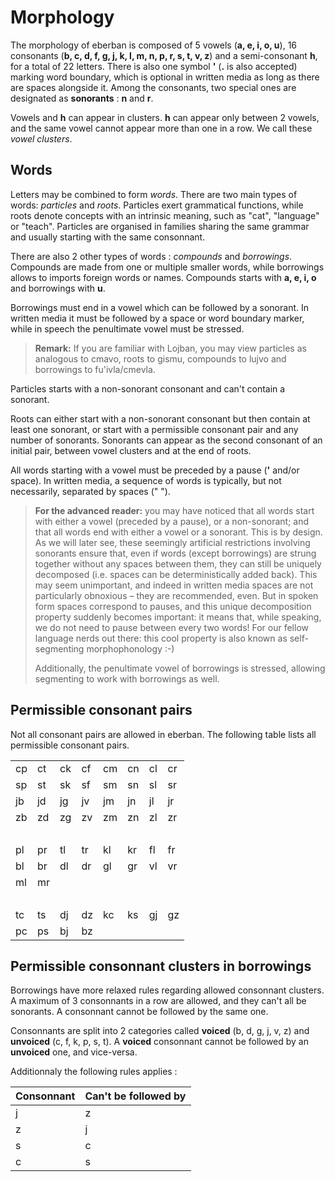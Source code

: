 # Morphology

The morphology of eberban is composed of 5 vowels (**a, e, i, o, u**), 16
consonants (**b, c, d, f, g, j, k, l, m, n, p, r, s, t, v, z**) and a
semi-consonant **h**, for a total of 22 letters. There is also one symbol **'**
(**.** is also accepted) marking word boundary, which is optional in written
media as long as there are spaces alongside it. Among the consonants, two
special ones are designated as **sonorants** : **n** and **r**.

Vowels and **h** can appear in clusters. **h** can appear only between 2 vowels,
and the same vowel cannot appear more than one in a row. We call these *vowel
clusters*.

## Words

Letters may be combined to form *words*. There are two main types of words:
*particles* and *roots*. Particles exert grammatical functions, while roots
denote concepts with an intrinsic meaning, such as "cat", "language" or "teach".
Particles are organised in families sharing the same grammar and usually
starting with the same consonnant.


There are also 2 other types of words : *compounds* and *borrowings*. Compounds
are made from one or multiple smaller words, while borrowings allows to imports
foreign words or names. Compounds starts with **a, e, i, o** and borrowings with
**u**.

Borrowings must end in a vowel which can be followed by a sonorant. In written
media it must be followed by a space or word boundary marker, while in speech
the penultimate vowel must be stressed.

> **Remark:** If you are familiar with Lojban, you may view particles as
> analogous to cmavo, roots to gismu, compounds to lujvo and borrowings to
> fu'ivla/cmevla.

Particles starts with a non-sonorant consonant and can't contain a sonorant.

Roots can either start with a non-sonorant consonant but then contain at least
one sonorant, or start with a permissible consonant pair and any number of
sonorants. Sonorants can appear as the second consonant of an initial pair,
between vowel clusters and at the end of roots.

All words starting with a vowel must be preceded by a pause (**'** and/or
space). In written media, a sequence of words is typically, but not necessarily,
separated by spaces (" ").

> **For the advanced reader:** you may have noticed that all words start with
> either a vowel (preceded by a pause), or a non-sonorant; and that all words
> end with either a vowel or a sonorant. This is by design.
> As we will later see, these seemingly artificial restrictions involving
> sonorants ensure that, even if words (except borrowings) are strung together
> without any spaces between them, they can still be uniquely decomposed (i.e.
> spaces can be deterministically added back). This may seem unimportant, and
> indeed in written media spaces are not particularly obnoxious &ndash; they
> are recommended, even. But in spoken form spaces correspond to pauses, and
> this unique decomposition property suddenly becomes important: it means that,
> while speaking, we do not need to pause between every two words! For our
> fellow language nerds out there: this cool property is also known as
> self-segmenting morphophonology :-)
>
> Additionally, the penultimate vowel of borrowings is stressed, allowing
> segmenting to work with borrowings as well.

## Permissible consonant pairs

Not all consonant pairs are allowed in eberban. The following table lists all
permissible consonant pairs.

|     |     |     |     |     |     |     |        |
| --- | --- | --- | --- | --- | --- | --- | ------ |
| cp  | ct  | ck  | cf  | cm  | cn  | cl  | cr     |
| sp  | st  | sk  | sf  | sm  | sn  | sl  | sr     |
| jb  | jd  | jg  | jv  | jm  | jn  | jl  | jr     |
| zb  | zd  | zg  | zv  | zm  | zn  | zl  | zr     |
|     |     |     |     |     |     |     | &nbsp; |
| pl  | pr  | tl  | tr  | kl  | kr  | fl  | fr     |
| bl  | br  | dl  | dr  | gl  | gr  | vl  | vr     |
| ml  | mr  |     |     |     |     |     |        |
|     |     |     |     |     |     |     | &nbsp; |
| tc  | ts  | dj  | dz  | kc  | ks  | gj  | gz     |
| pc  | ps  | bj  | bz  |

## Permissible consonnant clusters in borrowings

Borrowings have more relaxed rules regarding allowed consonnant clusters. A
maximum of 3 consonnants in a row are allowed, and they can't all be sonorants.
A consonnant cannot be followed by the same one.

Consonnants are split into 2 categories called **voiced** (b, d, g, j, v, z) and
**unvoiced** (c, f, k, p, s, t). A **voiced** consonnant cannot be followed by
an **unvoiced** one, and vice-versa.

Additionnaly the following rules applies :

| Consonnant | Can't be followed by |
| ---------- | -------------------- |
| j          | z                    |
| z          | j                    |
| s          | c                    |
| c          | s                    |